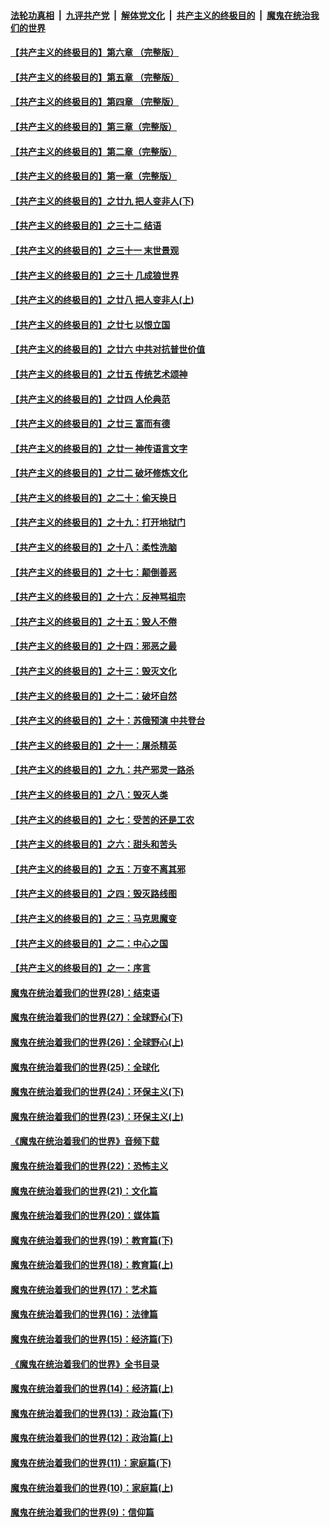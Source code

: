 ####  [法轮功真相](../../../../basic/blob/master/README.md?t=02061113) &nbsp;|&nbsp; [九评共产党](../../../../9ping.md/blob/master/README.md?t=02061113) &nbsp;|&nbsp; [解体党文化](../../../../jtdwh.md/blob/master/README.md?t=02061113)  &nbsp;|&nbsp; [共产主义的终极目的](../../../../gczydzjmd.md/blob/master/README.md?t=02061113) &nbsp;|&nbsp; [魔鬼在统治我们的世界](../../../../mgztzwmdsj.md/blob/master/README.md?t=02061113) 

#### [【共产主义的终极目的】第六章 （完整版）](../pages/nsc422/n11428913.md?t=02061113) 

#### [【共产主义的终极目的】第五章 （完整版）](../pages/nsc422/n11428912.md?t=02061113) 

#### [【共产主义的终极目的】第四章 （完整版）](../pages/nsc422/n11428907.md?t=02061113) 

#### [【共产主义的终极目的】第三章（完整版）](../pages/nsc422/n11428848.md?t=02061113) 

#### [【共产主义的终极目的】第二章（完整版）](../pages/nsc422/n11428831.md?t=02061113) 

#### [【共产主义的终极目的】第一章（完整版）](../pages/nsc422/n11417651.md?t=02061113) 

#### [【共产主义的终极目的】之廿九 把人变非人(下)](../pages/nsc422/n11344140.md?t=02061113) 

#### [【共产主义的终极目的】之三十二 结语](../pages/nsc422/n11360535.md?t=02061113) 

#### [【共产主义的终极目的】之三十一 末世景观](../pages/nsc422/n11351129.md?t=02061113) 

#### [【共产主义的终极目的】之三十 几成狼世界](../pages/nsc422/n11348280.md?t=02061113) 

#### [【共产主义的终极目的】之廿八 把人变非人(上)](../pages/nsc422/n11340492.md?t=02061113) 

#### [【共产主义的终极目的】之廿七 以恨立国](../pages/nsc422/n11336944.md?t=02061113) 

#### [【共产主义的终极目的】之廿六 中共对抗普世价值](../pages/nsc422/n11324785.md?t=02061113) 

#### [【共产主义的终极目的】之廿五 传统艺术颂神](../pages/nsc422/n11296396.md?t=02061113) 

#### [【共产主义的终极目的】之廿四 人伦典范](../pages/nsc422/n11296397.md?t=02061113) 

#### [【共产主义的终极目的】之廿三 富而有德](../pages/nsc422/n11283598.md?t=02061113) 

#### [【共产主义的终极目的】之廿一 神传语言文字](../pages/nsc422/n11263265.md?t=02061113) 

#### [【共产主义的终极目的】之廿二 破坏修炼文化](../pages/nsc422/n11245728.md?t=02061113) 

#### [【共产主义的终极目的】之二十：偷天换日](../pages/nsc422/n11238846.md?t=02061113) 

#### [【共产主义的终极目的】之十九：打开地狱门](../pages/nsc422/n11206376.md?t=02061113) 

#### [【共产主义的终极目的】之十八：柔性洗脑](../pages/nsc422/n11199994.md?t=02061113) 

#### [【共产主义的终极目的】之十七：颠倒善恶](../pages/nsc422/n11179782.md?t=02061113) 

#### [【共产主义的终极目的】之十六：反神骂祖宗](../pages/nsc422/n11166798.md?t=02061113) 

#### [【共产主义的终极目的】之十五：毁人不倦](../pages/nsc422/n11166792.md?t=02061113) 

#### [【共产主义的终极目的】之十四：邪恶之最](../pages/nsc422/n11150249.md?t=02061113) 

#### [【共产主义的终极目的】之十三：毁灭文化](../pages/nsc422/n11135227.md?t=02061113) 

#### [【共产主义的终极目的】之十二：破坏自然](../pages/nsc422/n11135214.md?t=02061113) 

#### [【共产主义的终极目的】之十：苏俄预演 中共登台](../pages/nsc422/n11118424.md?t=02061113) 

#### [【共产主义的终极目的】之十一：屠杀精英](../pages/nsc422/n11118442.md?t=02061113) 

#### [【共产主义的终极目的】之九：共产邪灵一路杀](../pages/nsc422/n11114139.md?t=02061113) 

#### [【共产主义的终极目的】之八：毁灭人类](../pages/nsc422/n11108503.md?t=02061113) 

#### [【共产主义的终极目的】之七：受苦的还是工农](../pages/nsc422/n11101809.md?t=02061113) 

#### [【共产主义的终极目的】之六：甜头和苦头](../pages/nsc422/n11096971.md?t=02061113) 

#### [【共产主义的终极目的】之五：万变不离其邪](../pages/nsc422/n11091285.md?t=02061113) 

#### [【共产主义的终极目的】之四：毁灭路线图](../pages/nsc422/n11086284.md?t=02061113) 

#### [【共产主义的终极目的】之三：马克思魔变](../pages/nsc422/n11061941.md?t=02061113) 

#### [【共产主义的终极目的】之二：中心之国](../pages/nsc422/n11047728.md?t=02061113) 

#### [【共产主义的终极目的】之一：序言](../pages/nsc422/n11086077.md?t=02061113) 

#### [魔鬼在统治着我们的世界(28)：结束语](../pages/nsc422/n10936246.md?t=02061113) 

#### [魔鬼在统治着我们的世界(27)：全球野心(下)](../pages/nsc422/n10928319.md?t=02061113) 

#### [魔鬼在统治着我们的世界(26)：全球野心(上)](../pages/nsc422/n10900318.md?t=02061113) 

#### [魔鬼在统治着我们的世界(25)：全球化](../pages/nsc422/n10788205.md?t=02061113) 

#### [魔鬼在统治着我们的世界(24)：环保主义(下)](../pages/nsc422/n10695307.md?t=02061113) 

#### [魔鬼在统治着我们的世界(23)：环保主义(上)](../pages/nsc422/n10688613.md?t=02061113) 

#### [《魔鬼在统治着我们的世界》音频下载](../pages/nsc422/n10635553.md?t=02061113) 

#### [魔鬼在统治着我们的世界(22)：恐怖主义](../pages/nsc422/n10614727.md?t=02061113) 

#### [魔鬼在统治着我们的世界(21)：文化篇](../pages/nsc422/n10597706.md?t=02061113) 

#### [魔鬼在统治着我们的世界(20)：媒体篇](../pages/nsc422/n10586579.md?t=02061113) 

#### [魔鬼在统治着我们的世界(19)：教育篇(下)](../pages/nsc422/n10564808.md?t=02061113) 

#### [魔鬼在统治着我们的世界(18)：教育篇(上)](../pages/nsc422/n10526970.md?t=02061113) 

#### [魔鬼在统治着我们的世界(17)：艺术篇](../pages/nsc422/n10499093.md?t=02061113) 

#### [魔鬼在统治着我们的世界(16)：法律篇](../pages/nsc422/n10485969.md?t=02061113) 

#### [魔鬼在统治着我们的世界(15)：经济篇(下)](../pages/nsc422/n10469975.md?t=02061113) 

#### [《魔鬼在统治着我们的世界》全书目录](../pages/nsc422/n10464261.md?t=02061113) 

#### [魔鬼在统治着我们的世界(14)：经济篇(上)](../pages/nsc422/n10457370.md?t=02061113) 

#### [魔鬼在统治着我们的世界(13)：政治篇(下)](../pages/nsc422/n10448270.md?t=02061113) 

#### [魔鬼在统治着我们的世界(12)：政治篇(上)](../pages/nsc422/n10444576.md?t=02061113) 

#### [魔鬼在统治着我们的世界(11)：家庭篇(下)](../pages/nsc422/n10440961.md?t=02061113) 

#### [魔鬼在统治着我们的世界(10)：家庭篇(上)](../pages/nsc422/n10435448.md?t=02061113) 

#### [魔鬼在统治着我们的世界(9)：信仰篇](../pages/nsc422/n10432159.md?t=02061113) 

